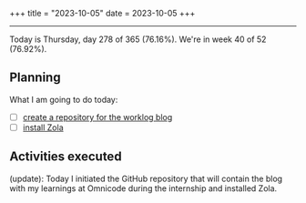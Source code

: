 +++
title = "2023-10-05"
date = 2023-10-05
+++

---

Today is Thursday, day 278 of 365 (76.16%). We're in week 40 of 52 (76.92%). 

## Planning

What I am going to do today: 

- [ ] [create a repository for the worklog blog](https://github.com/OmnicodeSolutions/worklog-luisa)
- [ ] [install Zola](https://github.com/orgs/OmnicodeSolutions/projects/3?pane=issue&itemId=40652167)

## Activities executed

(update): Today I initiated the GitHub repository that will contain the blog with my learnings at Omnicode during the internship and installed Zola.